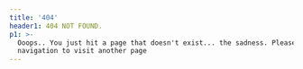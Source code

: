```yaml
---
title: '404'
header1: 404 NOT FOUND.
p1: >-
  Ooops.. You just hit a page that doesn't exist... the sadness. Please use our
  navigation to visit another page
---
```


